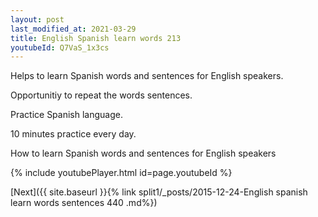 ```yaml
---
layout: post
last_modified_at: 2021-03-29
title: English Spanish learn words 213 
youtubeId: Q7VaS_1x3cs
---
```

 
 
Helps to learn Spanish words and sentences for English speakers.

Opportunitiy to repeat the words sentences. 

Practice Spanish language. 
 
10 minutes practice every day. 
 
How to learn Spanish words and sentences for English speakers 
 
{% include youtubePlayer.html id=page.youtubeId %}
 
 
[Next]({{ site.baseurl }}{% link  split1/_posts/2015-12-24-English spanish learn words sentences 440 .md%})
 
